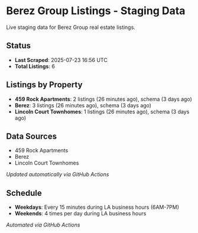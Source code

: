 # Berez Group Listings - Staging Data

Live staging data for Berez Group real estate listings.

## Status

- **Last Scraped**: 2025-07-23 16:56 UTC
- **Total Listings**: 6

## Listings by Property

- **459 Rock Apartments**: 2 listings (26 minutes ago), schema (3 days ago)
- **Berez**: 3 listings (26 minutes ago), schema (3 days ago)
- **Lincoln Court Townhomes**: 1 listings (26 minutes ago), schema (3 days ago)

## Data Sources

- 459 Rock Apartments
- Berez
- Lincoln Court Townhomes

*Updated automatically via GitHub Actions*

## Schedule

- **Weekdays**: Every 15 minutes during LA business hours (6AM-7PM)
- **Weekends**: 4 times per day during LA business hours

*Automated via GitHub Actions*

